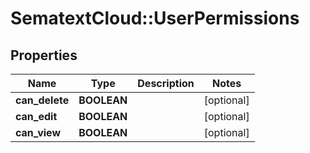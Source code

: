 # SematextCloud::UserPermissions

## Properties

Name | Type | Description | Notes
------------ | ------------- | ------------- | -------------
**can_delete** | **BOOLEAN** |  | [optional]
**can_edit** | **BOOLEAN** |  | [optional]
**can_view** | **BOOLEAN** |  | [optional]
